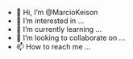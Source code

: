 - 👋 Hi, I’m @MarcioKeison
- 👀 I’m interested in ...
- 🌱 I’m currently learning ...
- 💞️ I’m looking to collaborate on ...
- 📫 How to reach me ...

<!---
MarcioKeison/MarcioKeison is a ✨ special ✨ repository because its `README.md` (this file) appears on your GitHub profile.
You can click the Preview link to take a look at your changes.
--->
